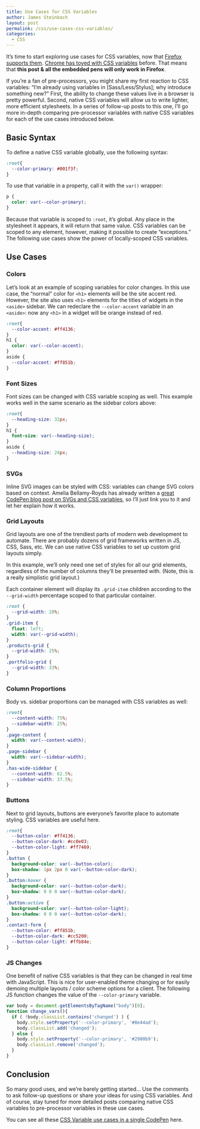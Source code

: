 ```yaml
---
title: Use Cases for CSS Variables
author: James Steinbach
layout: post
permalink: /css/use-cases-css-variables/
categories:
  - CSS
---
```

It&#8217;s time to start exploring use cases for CSS variables, now that <a title="CSS Variable data on Can I Use" href="http://caniuse.com/#feat=css-variables" target="_blank">Firefox supports them</a>. <a title="Chrome no longer supports CSS variables" href="http://stackoverflow.com/questions/18466569/enable-experimental-webkit-features-chrome-css-css3-variables" target="_blank">Chrome has toyed with CSS variables</a> before. That means that **this post & all the embedded pens will only work in Firefox**.

If you&#8217;re a fan of pre-processors, you might share my first reaction to CSS variables: &ldquo;I&#8217;m already using variables in [Sass/Less/Stylus]; why introduce something new?&rdquo; First, the ability to change these values live in a browser is pretty powerful. Second, native CSS variables will allow us to write lighter, more efficient stylesheets. In a series of follow-up posts to this one, I&#8217;ll go more in-depth comparing pre-processor variables with native CSS variables for each of the use cases introduced below.

## Basic Syntax

To define a native CSS variable globally, use the following syntax:

~~~css
:root{
  --color-primary: #001f3f;
}
~~~

To use that variable in a property, call it with the `var()` wrapper:

~~~css
p {
  color: var(--color-primary);
}
~~~

Because that variable is scoped to `:root`, it&#8217;s global. Any place in the stylesheet it appears, it will return that same value. CSS variables can be scoped to any element, however, making it possible to create &ldquo;exceptions.&rdquo; The following use cases show the power of locally-scoped CSS variables.

## Use Cases

### Colors

Let&#8217;s look at an example of scoping variables for color changes. In this use case, the &ldquo;normal&rdquo; color for `<h1>` elements will be the site accent red. However, the site also uses `<h1>` elements for the titles of widgets in the `<aside>` sidebar. We can redeclare the `--color-accent` variable in an `<aside>`: now any `<h1>` in a widget will be orange instead of red.

~~~css
:root{
  --color-accent: #ff4136;
}
h1 {
  color: var(--color-accent);
}
aside {
  --color-accent: #ff851b;
}
~~~

### Font Sizes

Font sizes can be changed with CSS variable scoping as well. This example works well in the same scenario as the sidebar colors above:

~~~css
:root{
  --heading-size: 32px;
}
h1 {
  font-size: var(--heading-size);
}
aside {
  --heading-size: 24px;
}
~~~

### SVGs

Inline SVG images can be styled with CSS: variables can change SVG colors based on context. Amelia Bellamy-Royds has already written a <a title="CSS Variables and SVGs" href="http://codepen.io/AmeliaBR/thoughts/customizable-svg-icons-css-variables" target="_blank">great CodePen blog post on SVGs and CSS variables</a>, so I&#8217;ll just link you to it and let her explain how it works.

### Grid Layouts

Grid layouts are one of the trendiest parts of modern web development to automate. There are probably dozens of grid frameworks written in JS, CSS, Sass, etc. We can use native CSS variables to set up custom grid layouts simply.

In this example, we&#8217;ll only need one set of styles for all our grid elements, regardless of the number of columns they&#8217;ll be presented with. (Note, this is a really simplistic grid layout.)

Each container element will display its `.grid-item` children according to the `--grid-width` percentage scoped to that particular container.

~~~css
:root {
  --grid-width: 20%;
}
.grid-item {
  float: left;
  width: var(--grid-width);
}
.products-grid {
  --grid-width: 25%;
}
.portfolio-grid {
  --grid-width: 33%;
}
~~~

### Column Proportions

Body vs. sidebar proportions can be managed with CSS variables as well:

~~~css
:root{
  --content-width: 75%;
  --sidebar-width: 25%;
}
.page-content {
  width: var(--content-width);
}
.page-sidebar {
  width: var(--sidebar-width);
}
.has-wide-sidebar {
  --content-width: 62.5%;
  --sidebar-width: 37.5%;
}
~~~

### Buttons

Next to grid layouts, buttons are everyone&#8217;s favorite place to automate styling. CSS variables are useful here.

~~~css
:root{
  --button-color: #ff4136;
  --button-color-dark: #cc0e03;
  --button-color-light: #ff7469;
}
.button {
  background-color: var(--button-color);
  box-shadow: 1px 2px 0 var(--button-color-dark);
}
.button:hover {
  background-color: var(--button-color-dark);
  box-shadow: 0 0 0 var(--button-color-dark);
}
.button:active {
  background-color: var(--button-color-light);
  box-shadow: 0 0 0 var(--button-color-dark);
}
.contact-form {
  --button-color: #ff851b;
  --button-color-dark: #cc5200;
  --button-color-light: #ffb84e;
}
~~~

### JS Changes

One benefit of native CSS variables is that they can be changed in real time with JavaScript. This is nice for user-enabled theme changing or for easily demoing multiple layouts / color scheme options for a client. The following JS function changes the value of the `--color-primary` variable.

~~~js
var body = document.getElementsByTagName("body")[0];
function change_vars(){
  if ( !body.classList.contains('changed') ) {
    body.style.setProperty('--color-primary', '#8e44ad');
    body.classList.add('changed');
  } else {
    body.style.setProperty('--color-primary', '#2980b9');
    body.classList.remove('changed');
  }
}
~~~

## Conclusion

So many good uses, and we&#8217;re barely getting started… Use the comments to ask follow-up questions or share your ideas for using CSS variables. And of course, stay tuned for more detailed posts comparing native CSS variables to pre-processor variables in these use cases.

You can see all these <a title="CSS Variables: CodePen Demo" href="http://codepen.io/jdsteinbach/pen/AeEwk" target="_blank">CSS Variable use cases in a single CodePen</a> here.